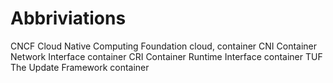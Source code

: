 

# Abbriviations
CNCF	Cloud Native Computing Foundation			cloud, container
CNI		Container Network Interface 				container
CRI		Container Runtime Interface					container
TUF		The Update Framework						container


